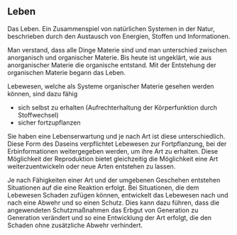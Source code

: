 ## Leben
Das Leben. Ein Zusammenspiel von natürlichen Systemen in der Natur, beschrieben durch den Austausch von Energien, Stoffen und Informationen.

Man verstand, dass alle Dinge Materie sind und man unterschied zwischen anorganisch
und organischer Materie.
Bis heute ist ungeklärt, wie aus anorganischer Materie die organische entstand.
Mit der Entstehung der organischen Materie begann das Leben.



Lebewesen, welche als Systeme organischer Materie gesehen werden können, sind dazu fähig
- sich selbst zu erhalten (Aufrechterhaltung der Körperfunktion durch Stoffwechsel)
- sicher fortzupflanzen

Sie haben eine Lebenserwartung und je nach Art ist diese unterschiedlich.
Diese Form des Daseins verpflichtet Lebewesen zur Fortpflanzung, bei der Erbinformationen
weitergegeben werden, um ihre Art zu erhalten.
Diese Möglichkeit der Reproduktion bietet gleichzeitig die Möglichkeit eine Art weiterzuentwickeln
oder neue Arten entstehen zu lassen.

Je nach Fähigkeiten einer Art und der umgebenen Geschehen entstehen Situationen auf die eine Reaktion erfolgt.
Bei Situationen, die dem Lebewesen Schaden zufügen können, entwickelt das Lebewesen
nach und nach eine Abwehr und so einen Schutz.
Dies kann dazu führen, dass die angewendeten Schutzmaßnahmen das Erbgut von Generation
zu Generation verändert und so eine Entwicklung der Art erfolgt, die den Schaden ohne zusätzliche Abwehr verhindert.
